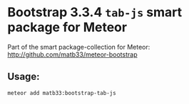 # Bootstrap 3.3.4 `tab-js` smart package for Meteor

Part of the smart package-collection for Meteor: http://github.com/matb33/meteor-bootstrap

## Usage:

`meteor add matb33:bootstrap-tab-js`